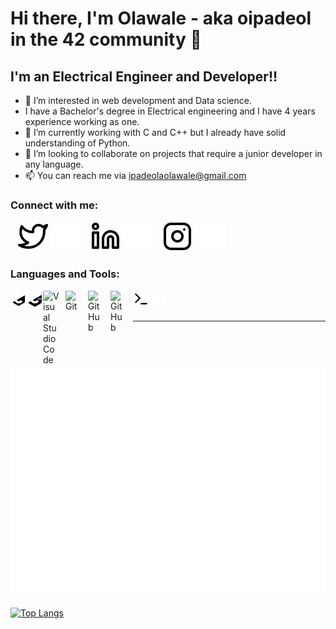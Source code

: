 # Hi there, I'm Olawale - aka oipadeol in the 42 community 👋 



## I'm an Electrical Engineer and Developer!!

- 👀 I’m interested in web development and Data science.
-    I have a Bachelor's degree in Electrical engineering and I have 4 years experience working as one.
- 🌱 I’m currently working with C and C++ but I already have solid understanding of Python.
- 💞️ I’m looking to collaborate on projects that require a junior developer in any language.
- 📫 You can reach me via ipadeolaolawale@gmail.com

### Connect with me:

&nbsp;&nbsp;
[![website](./img/twitter-light.svg)](https://twitter.com/sirelaw#gh-light-mode-only)
[![website](./img/twitter-dark.svg)](https://twitter.com/sirelaw#gh-dark-mode-only)
&nbsp;&nbsp;
[![website](./img/linkedin-light.svg)](https://linkedin.com/in/sirelaw#gh-light-mode-only)
[![website](./img/linkedin-dark.svg)](https://linkedin.com/in/sirelaw#gh-dark-mode-only)
&nbsp;&nbsp;
[![website](./img/instagram-light.svg)](https://instagram.com/sirelaw#gh-light-mode-only)
[![website](./img/instagram-dark.svg)](https://instagram.com/sirelaw#gh-dark-mode-only)

### Languages and Tools:

[<img align="left" alt="C" width="26px" src="./img/c.svg" />](https://twitter.com/sirelaw#gh-light-mode-only)
[<img align="left" alt="Cpp" width="26px" src="./img/cpp.svg" />](https://twitter.com/sirelaw#gh-light-mode-only)
[<img align="left" alt="Visual Studio Code" width="26px" src="https://cdn.jsdelivr.net/gh/devicons/devicon/icons/vscode/vscode-original.svg" style="padding-right:10px;" />][linkedin]
[<img align="left" alt="Git" width="26px" src="https://cdn.jsdelivr.net/gh/devicons/devicon/icons/git/git-original.svg" style="padding-right:10px;" />][linkedin]
[<img align="left" alt="GitHub" width="26px" src="https://user-images.githubusercontent.com/3369400/139447912-e0f43f33-6d9f-45f8-be46-2df5bbc91289.png" style="padding-right:10px;" />](https://linkedin.com/in/sirelaw#gh-dark-mode-only)
[<img align="left" alt="GitHub" width="26px" src="https://user-images.githubusercontent.com/3369400/139448065-39a229ba-4b06-434b-bc67-616e2ed80c8f.png" style="padding-right:10px;" />](https://linkedin.com/in/sirelaw#gh-light-mode-only)
[<img align="left" alt="Terminal" width="26px" src="./img/terminal-light.svg" />](https://linkedin.com/in/sirelaw#gh-light-mode-only)
[<img align="left" alt="Terminal" width="26px" src="./img/terminal-dark.svg" />](https://linkedin.com/in/sirelaw#gh-dark-mode-only)

<br />
<br />

---
  
<!--START_SECTION:activity--
1. ❌ Closed PR [#5](https://github.com/codeSTACKr/nft-landing-page/pull/5) in [codeSTACKr/nft-landing-page](https://github.com/codeSTACKr/nft-landing-page)
2. 💪 Opened PR [#1580](https://github.com/anuraghazra/github-readme-stats/pull/1580) in [anuraghazra/github-readme-stats](https://github.com/anuraghazra/github-readme-stats)
3. 🗣 Commented on [#1572](https://github.com/anuraghazra/github-readme-stats/issues/1572) in [anuraghazra/github-readme-stats](https://github.com/anuraghazra/github-readme-stats)
4. 🎉 Merged PR [#1](https://github.com/mongodb-developer/mongodb-ecommerce/pull/1) in [mongodb-developer/mongodb-ecommerce](https://github.com/mongodb-developer/mongodb-ecommerce)
5. 💪 Opened PR [#1](https://github.com/mongodb-developer/mongodb-ecommerce/pull/1) in [mongodb-developer/mongodb-ecommerce](https://github.com/mongodb-developer/mongodb-ecommerce)
<!--END_SECTION:activity-->

<!---[![Olawale's GitHub stats](https://github-readme-stats.vercel.app/api?username=sirelaw&theme=dark&count_private=true)](https://github.com/anuraghazra/github-readme-stats)<br>--->
<!---[![42 Profile Card](https://1337-readme.vercel.app/api/profile?cursus=42cursus&dark=true&email=hide&leet_logo=hide&login=oipadeol)](https://profile.intra.42.fr/users/oipadeol)--->
![Metrics](https://github.com/sirelaw/sirelaw/blob/main/github-metrics.svg)

[![Top Langs](https://github-readme-stats.vercel.app/api/top-langs/?username=sirelaw&theme=dark&count_private=true)](https://github.com/anuraghazra/github-readme-stats)<br>

[linkedin]: https://linkedin.com/in/sirelaw#gh-dark-mode-only

<!---
- 👋 Hi, I’m Olawale Ipadeola also known as Sirelaw and oipadeol in the 42 community.
- 👀 I’m interested in web development and Data science.
-    I have a Bachelor's degree in Electrical engineering and I have 4 years experience working as one.
- 🌱 I’m currently learning C but I already have solid understanding of Python.
- 💞️ I’m looking to collaborate on projects that require a junior developer in any language.
- 📫 You can reach me via ipadeolaolawale@gmail.com

<!---
Sirelaw/Sirelaw is a ✨ special ✨ repository because its `README.md` (this file) appears on your GitHub profile.
You can click the Preview link to take a look at your changes.
--->
